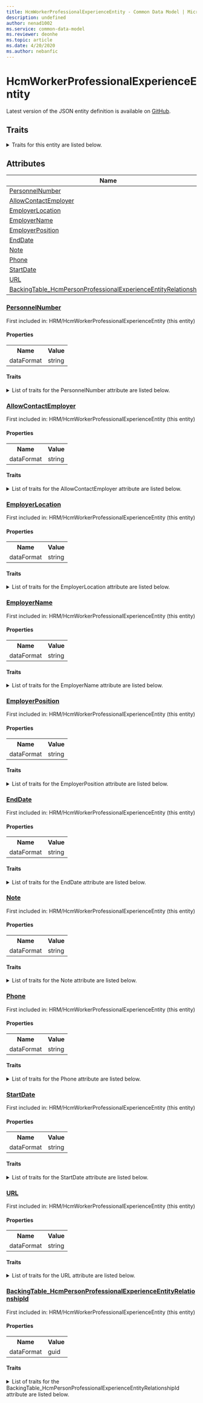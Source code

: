 ```yaml
---
title: HcmWorkerProfessionalExperienceEntity - Common Data Model | Microsoft Docs
description: undefined
author: nenad1002
ms.service: common-data-model
ms.reviewer: deonhe
ms.topic: article
ms.date: 4/20/2020
ms.author: nebanfic
---
```


# HcmWorkerProfessionalExperienceEntity

  
 Latest version of the JSON entity definition is available on <a href="https://github.com/Microsoft/CDM/tree/master/schemaDocuments/core/operationsCommon/Entities/HumanResources/HRM/HcmWorkerProfessionalExperienceEntity.cdm.json" target="_blank">GitHub</a>.  

## Traits

<details>
<summary>Traits for this entity are listed below.  
</summary>

**is.CDM.entityVersion**  
  <table><tr><th>Parameter</th><th>Value</th><th>Data type</th><th>Explanation</th></tr><tr><td>versionNumber</td><td>"1.0.0"</td><td>string</td><td>semantic version number of the entity</td></tr></table>

**is.application.releaseVersion**  
  <table><tr><th>Parameter</th><th>Value</th><th>Data type</th><th>Explanation</th></tr><tr><td>releaseVersion</td><td>"10.0.13.0"</td><td>string</td><td>semantic version number of the application introducing this entity</td></tr></table>

</details>

## Attributes

|Name|Description|First Included in Instance|
|---|---|---|
|[PersonnelNumber](#PersonnelNumber)||<a href="HcmWorkerProfessionalExperienceEntity.md" target="_blank">HRM/HcmWorkerProfessionalExperienceEntity</a>|
|[AllowContactEmployer](#AllowContactEmployer)||<a href="HcmWorkerProfessionalExperienceEntity.md" target="_blank">HRM/HcmWorkerProfessionalExperienceEntity</a>|
|[EmployerLocation](#EmployerLocation)||<a href="HcmWorkerProfessionalExperienceEntity.md" target="_blank">HRM/HcmWorkerProfessionalExperienceEntity</a>|
|[EmployerName](#EmployerName)||<a href="HcmWorkerProfessionalExperienceEntity.md" target="_blank">HRM/HcmWorkerProfessionalExperienceEntity</a>|
|[EmployerPosition](#EmployerPosition)||<a href="HcmWorkerProfessionalExperienceEntity.md" target="_blank">HRM/HcmWorkerProfessionalExperienceEntity</a>|
|[EndDate](#EndDate)||<a href="HcmWorkerProfessionalExperienceEntity.md" target="_blank">HRM/HcmWorkerProfessionalExperienceEntity</a>|
|[Note](#Note)||<a href="HcmWorkerProfessionalExperienceEntity.md" target="_blank">HRM/HcmWorkerProfessionalExperienceEntity</a>|
|[Phone](#Phone)||<a href="HcmWorkerProfessionalExperienceEntity.md" target="_blank">HRM/HcmWorkerProfessionalExperienceEntity</a>|
|[StartDate](#StartDate)||<a href="HcmWorkerProfessionalExperienceEntity.md" target="_blank">HRM/HcmWorkerProfessionalExperienceEntity</a>|
|[URL](#URL)||<a href="HcmWorkerProfessionalExperienceEntity.md" target="_blank">HRM/HcmWorkerProfessionalExperienceEntity</a>|
|[BackingTable_HcmPersonProfessionalExperienceEntityRelationshipId](#BackingTable_HcmPersonProfessionalExperienceEntityRelationshipId)||<a href="HcmWorkerProfessionalExperienceEntity.md" target="_blank">HRM/HcmWorkerProfessionalExperienceEntity</a>|

### <a href=#PersonnelNumber name="PersonnelNumber">PersonnelNumber</a>

First included in: HRM/HcmWorkerProfessionalExperienceEntity (this entity)  

#### Properties

<table><tr><th>Name</th><th>Value</th></tr><tr><td>dataFormat</td><td>string</td></tr></table>

#### Traits

<details>
<summary>List of traits for the PersonnelNumber attribute are listed below.</summary>

**is.dataFormat.character**  
**is.dataFormat.big**  
**is.dataFormat.array**  
**is.dataFormat.character**  
**is.dataFormat.array**  
</details>

### <a href=#AllowContactEmployer name="AllowContactEmployer">AllowContactEmployer</a>

First included in: HRM/HcmWorkerProfessionalExperienceEntity (this entity)  

#### Properties

<table><tr><th>Name</th><th>Value</th></tr><tr><td>dataFormat</td><td>string</td></tr></table>

#### Traits

<details>
<summary>List of traits for the AllowContactEmployer attribute are listed below.</summary>

**is.dataFormat.character**  
**is.dataFormat.big**  
**is.dataFormat.array**  
**is.dataFormat.character**  
**is.dataFormat.array**  
</details>

### <a href=#EmployerLocation name="EmployerLocation">EmployerLocation</a>

First included in: HRM/HcmWorkerProfessionalExperienceEntity (this entity)  

#### Properties

<table><tr><th>Name</th><th>Value</th></tr><tr><td>dataFormat</td><td>string</td></tr></table>

#### Traits

<details>
<summary>List of traits for the EmployerLocation attribute are listed below.</summary>

**is.dataFormat.character**  
**is.dataFormat.big**  
**is.dataFormat.array**  
**is.dataFormat.character**  
**is.dataFormat.array**  
</details>

### <a href=#EmployerName name="EmployerName">EmployerName</a>

First included in: HRM/HcmWorkerProfessionalExperienceEntity (this entity)  

#### Properties

<table><tr><th>Name</th><th>Value</th></tr><tr><td>dataFormat</td><td>string</td></tr></table>

#### Traits

<details>
<summary>List of traits for the EmployerName attribute are listed below.</summary>

**is.dataFormat.character**  
**is.dataFormat.big**  
**is.dataFormat.array**  
**is.dataFormat.character**  
**is.dataFormat.array**  
</details>

### <a href=#EmployerPosition name="EmployerPosition">EmployerPosition</a>

First included in: HRM/HcmWorkerProfessionalExperienceEntity (this entity)  

#### Properties

<table><tr><th>Name</th><th>Value</th></tr><tr><td>dataFormat</td><td>string</td></tr></table>

#### Traits

<details>
<summary>List of traits for the EmployerPosition attribute are listed below.</summary>

**is.dataFormat.character**  
**is.dataFormat.big**  
**is.dataFormat.array**  
**is.dataFormat.character**  
**is.dataFormat.array**  
</details>

### <a href=#EndDate name="EndDate">EndDate</a>

First included in: HRM/HcmWorkerProfessionalExperienceEntity (this entity)  

#### Properties

<table><tr><th>Name</th><th>Value</th></tr><tr><td>dataFormat</td><td>string</td></tr></table>

#### Traits

<details>
<summary>List of traits for the EndDate attribute are listed below.</summary>

**is.dataFormat.character**  
**is.dataFormat.big**  
**is.dataFormat.array**  
**is.dataFormat.character**  
**is.dataFormat.array**  
</details>

### <a href=#Note name="Note">Note</a>

First included in: HRM/HcmWorkerProfessionalExperienceEntity (this entity)  

#### Properties

<table><tr><th>Name</th><th>Value</th></tr><tr><td>dataFormat</td><td>string</td></tr></table>

#### Traits

<details>
<summary>List of traits for the Note attribute are listed below.</summary>

**is.dataFormat.character**  
**is.dataFormat.big**  
**is.dataFormat.array**  
**is.dataFormat.character**  
**is.dataFormat.array**  
</details>

### <a href=#Phone name="Phone">Phone</a>

First included in: HRM/HcmWorkerProfessionalExperienceEntity (this entity)  

#### Properties

<table><tr><th>Name</th><th>Value</th></tr><tr><td>dataFormat</td><td>string</td></tr></table>

#### Traits

<details>
<summary>List of traits for the Phone attribute are listed below.</summary>

**is.dataFormat.character**  
**is.dataFormat.big**  
**is.dataFormat.array**  
**is.dataFormat.character**  
**is.dataFormat.array**  
</details>

### <a href=#StartDate name="StartDate">StartDate</a>

First included in: HRM/HcmWorkerProfessionalExperienceEntity (this entity)  

#### Properties

<table><tr><th>Name</th><th>Value</th></tr><tr><td>dataFormat</td><td>string</td></tr></table>

#### Traits

<details>
<summary>List of traits for the StartDate attribute are listed below.</summary>

**is.dataFormat.character**  
**is.dataFormat.big**  
**is.dataFormat.array**  
**is.dataFormat.character**  
**is.dataFormat.array**  
</details>

### <a href=#URL name="URL">URL</a>

First included in: HRM/HcmWorkerProfessionalExperienceEntity (this entity)  

#### Properties

<table><tr><th>Name</th><th>Value</th></tr><tr><td>dataFormat</td><td>string</td></tr></table>

#### Traits

<details>
<summary>List of traits for the URL attribute are listed below.</summary>

**is.dataFormat.character**  
**is.dataFormat.big**  
**is.dataFormat.array**  
**is.dataFormat.character**  
**is.dataFormat.array**  
</details>

### <a href=#BackingTable_HcmPersonProfessionalExperienceEntityRelationshipId name="BackingTable_HcmPersonProfessionalExperienceEntityRelationshipId">BackingTable_HcmPersonProfessionalExperienceEntityRelationshipId</a>

First included in: HRM/HcmWorkerProfessionalExperienceEntity (this entity)  

#### Properties

<table><tr><th>Name</th><th>Value</th></tr><tr><td>dataFormat</td><td>guid</td></tr></table>

#### Traits

<details>
<summary>List of traits for the BackingTable_HcmPersonProfessionalExperienceEntityRelationshipId attribute are listed below.</summary>

**is.dataFormat.character**  
**is.dataFormat.big**  
**is.dataFormat.array**  
**is.dataFormat.guid**  
**means.identity.entityId**  
**is.linkedEntity.identifier**  
Marks the attribute(s) that hold foreign key references to a linked (used as an attribute) entity. This attribute is added to the resolved entity to enumerate the referenced entities.  <table><tr><th>Parameter</th><th>Value</th><th>Data type</th><th>Explanation</th></tr><tr><td>entityReferences</td><td>empty table</td><td>entity</td><td>a reference to the constant entity holding the list of entity references</td></tr></table>

**is.dataFormat.guid**  
**is.dataFormat.character**  
**is.dataFormat.array**  
</details>
